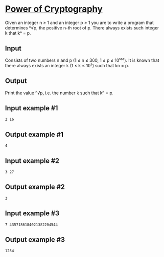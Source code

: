 # [Power of Cryptography](https://www.e-olymp.com/en/problems/1205)
Given an integer n ≥ 1 and an integer p ≥ 1 you are to write a program that determines  ⁿ√p, the positive n-th root of p. There always exists such integer k that kⁿ = p.

## Input

Consists of two numbers n and p (1 ≤ n ≤ 300, 1 ≤ p ≤ 10¹⁰⁰). It is known that there always exists an integer k (1 ≤ k ≤ 10⁹) such that kn = p.

## Output

Print the value ⁿ√p, i.e. the number k such that kⁿ = p.

## Input example #1
```
2 16
```

## Output example #1
```
4
```

## Input example #2
```
3 27
```

## Output example #2
```
3
```

## Input example #3
```
7 4357186184021382204544
```

## Output example #3
```
1234
```

